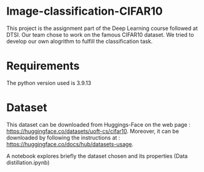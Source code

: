 # Image-classification-CIFAR10

This project is the assignment part of the Deep Learning course followed 
at DTSI. Our team chose to work on the famous CIFAR10 dataset. We tried to 
develop our own alogrithm to fulfill the classification task.

# Requirements

The python version used is 3.9.13

# Dataset

This dataset can be downloaded from Huggings-Face on the web page : 
https://huggingface.co/datasets/uoft-cs/cifar10. Moreover, it can be 
downloaded by following the instructions at : 
https://huggingface.co/docs/hub/datasets-usage.

A notebook explores briefly the dataset chosen and its properties (Data 
distillation.ipynb)
